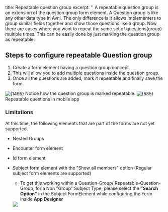 title: Repeatable question group
excerpt: ''
A repeatable question group is an extension of the question group form element. A Question group is like any other data type in Avni. The only difference is it allows implementers to group similar fields together and show those questions like a group. Now there are cases where you want to repeat the same set of questions(group) multiple times. This can be easily done by just marking the question group as repeatable.

## Steps to configure repeatable Question group

1. Create a form element having a question group concept.
2. This will allow you to add multiple questions inside the question group.
3. Once all the questions are added, mark it repeatable and finally save the form.

<Image title="Repeaable-question-group.png" alt={1495} align="center" src="https://files.readme.io/ae26aab-Repeaable-question-group.png">
  Notice how the question group is marked repeatable.
</Image>

<Image title="repeatable-question.gif" alt={585} align="center" src="https://files.readme.io/61bee14-repeatable-question.gif">
  Repeatable questions in mobile app
</Image>

### Limitations

At this time, the following elements that are part of the forms are not yet supported. 

* Nested Groups
* Encounter form element
* Id form element
* Subject form element with the "Show all members" option (Regular subject form elements are supported)

  * To get this working within a Question-Group/ Repeatable-Question-Group, for a Non "Group" Subject Type, please select the **"Search Option"** in the Subject FormElement while configuring the Form inside **App Designer**

  <Image align="center" src="https://files.readme.io/c5c15ae-Screenshot_2024-06-10_at_2.35.04_PM.png" />
